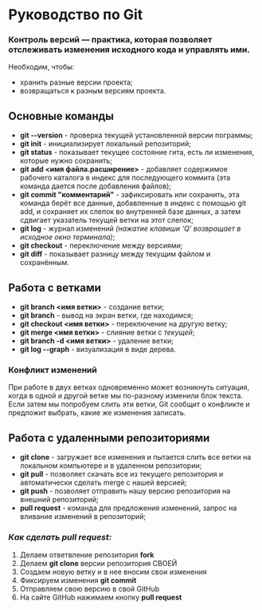 # Руководство по Git
### Контроль версий — практика, которая позволяет отслеживать изменения исходного кода и управлять ими.
Необходим, чтобы:
* хранить разные версии проекта;
* возвращаться к разным версиям проекта.

## Основные команды
* **git --version** - проверка текущей установленной
версии пограммы;
* **git init** - инициализирует локальный репозиторий;
* **git status** - показывает текущее состояние гита, есть ли изменения, которые нужно сохранить;
* **git add <имя файла.расширение>** - добавляет содержимое рабочего каталога в индекс для последующего коммита (эта команда дается после добавления
файлов);
* **git commit "комментарий"** - зафиксировать или сохранить, эта команда берёт все данные, добавленные в индекс с помощью git add, и сохраняет их
слепок во внутренней базе данных, а затем сдвигает указатель текущей ветки на этот слепок;
* **git log** - журнал изменений *(нажатие клавиши ‘Q’ возвращает в исходное окно терминала)*;
* **git checkout** - переключение между версиями;
* **git diff** - показывает разницу между текущим файлом и сохранённым.

## Работа с ветками
* **git branch <имя ветки>** - создание ветки;
* **git branch** - вывод на экран ветки, где находимся;
* **git checkout <имя ветки>** - переключение на другую ветку;
* **git merge <имя ветки>** - слияние ветки с *текущей*;
* **git branch -d <имя ветки>** - удаление ветки;
* **git log --graph** - визуализация в виде дерева.
### Конфликт изменений
При работе в двух ветках одновременно может возникнуть ситуация, когда в одной и другой ветке мы по-разному изменили блок текста. Если затем мы попробуем слить эти ветки, Git сообщит о конфликте и предложит выбрать,
какие же изменения записать.

## Работа с удаленными репозиториями
* **git clone** - загружает все изменения и пытается слить все ветки на локальном компьютере и в удаленном репозитории;
* **git pull** -  позволяет скачать все из текущего репозитория и автоматически сделать merge с нашей версией;
* **git push** - позволяет отправить нашу версию репозитория на внешний репозиторий;
* **pull request** - команда для предложения изменений, запрос на вливание изменений в репозиторий;
### *Как сделать pull request:*
1. Делаем ответвление репозитория **fork**
2. Делаем **git clone** версии репозитория СВОЕЙ
3. Создаем новую ветку и в нее вносим свои изменения
4. Фиксируем изменения **git commit**
5. Отправляем свою версию в свой GitHub
6. На сайте GitHub нажимаем кнопку **pull request**